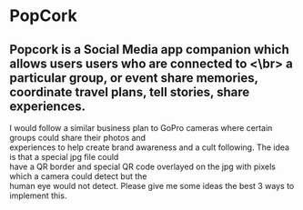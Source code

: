 # PopCork
## Popcork is a Social Media app companion which allows users users who are connected to <\br> a particular group, or event share memories, coordinate travel plans, tell stories, share experiences. 

I would follow a similar business plan to GoPro cameras where certain groups could share their photos and  
experiences to help create brand awareness and a cult following. The idea is that a special jpg file could  
have a QR border and special QR code overlayed on the jpg with pixels which a camera could detect but the  
human eye would not detect. Please give me some ideas the best 3 ways to implement this.</p>
